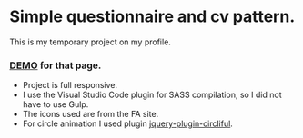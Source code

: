 # Simple questionnaire and cv pattern.

This is my temporary project on my profile.

### [DEMO](https://gitprzemek.github.io/quiz_cv/) for that page.

- Project is full responsive.
- I use the Visual Studio Code plugin for SASS compilation, so I did not have to use Gulp.
- The icons used are from the FA site.
- For circle animation I used plugin [jquery-plugin-circliful](https://github.com/pguso/jquery-plugin-circliful).
